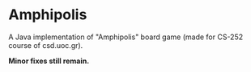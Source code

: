 # Amphipolis
A Java implementation of "Amphipolis" board game (made for CS-252 course of csd.uoc.gr).

**Minor fixes still remain.**
